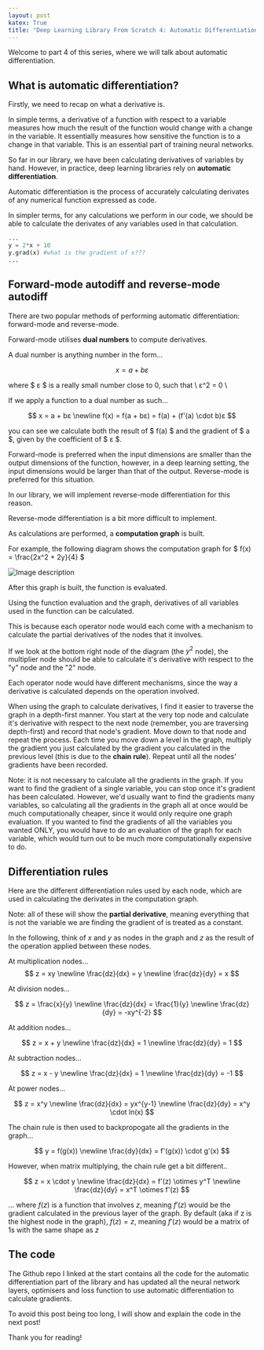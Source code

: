 ```yaml
---
layout: post
katex: True
title: "Deep Learning Library From Scratch 4: Automatic Differentiation"
---
```



Welcome to part 4 of this series, where we will talk about automatic differentiation. 

## What is automatic differentiation?

Firstly, we need to recap on what a derivative is. 

In simple terms, a derivative of a function with respect to a variable measures how much the result of the function would change with a change in the variable. It essentially measures how sensitive the function is to a change in that variable. This is an essential part of training neural networks.

So far in our library, we have been calculating derivatives of variables by hand. However, in practice, deep learning libraries rely on **automatic differentiation**.

Automatic differentiation is the process of accurately calculating derivates of any numerical function expressed as code. 

In simpler terms, for any calculations we perform in our code, we should be able to calculate the derivates of any variables used in that calculation.

```python
...
y = 2*x + 10
y.grad(x) #what is the gradient of x???
...
```

## Forward-mode autodiff and reverse-mode autodiff

There are two popular methods of performing automatic differentiation: forward-mode and reverse-mode.

Forward-mode utilises **dual numbers** to compute derivatives.

A dual number is anything number in the form...

$$
x = a + bε
$$

where $ ε $ is a really small number close to 0, such that  \\ ε^2 = 0 \\

If we apply a function to a dual number as such...

$$
x = a + bε \newline
f(x) = f(a + bε) = f(a) + (f'(a) \cdot b)ε
$$

you can see we calculate both the result of $ f(a) $ and the gradient of $ a $, given by the coefficient of $ ε $.

Forward-mode is preferred when the input dimensions are smaller than the output dimensions of the function, however, in a deep learning setting, the input dimensions would be larger than that of the output. Reverse-mode is preferred for this situation.

In our library, we will implement reverse-mode differentiation for this reason.

Reverse-mode differentiation is a bit more difficult to implement.

As calculations are performed, a **computation graph** is built.

For example, the following diagram shows the computation graph for $
f(x) = \frac{2x^2 + 2y}{4}
$


![Image description](https://dev-to-uploads.s3.amazonaws.com/uploads/articles/s3iqp262sft3tk4szd21.png)

After this graph is built, the function is evaluated.

Using the function evaluation and the graph, derivatives of all variables used in the function can be calculated.

This is because each operator node would each come with a mechanism to calculate the partial derivatives of the nodes that it involves.

If we look at the bottom right node of the diagram (the $y^2$ node), the multiplier node should be able to calculate it's derivative with respect to the "y" node and the "2" node. 

Each operator node would have different mechanisms, since the way a derivative is calculated depends on the operation involved.

When using the graph to calculate derivatives, I find it easier to traverse the graph in a depth-first manner. You start at the very top node and calculate it's derivative with respect to the next node (remember, you are traversing depth-first) and record that node's gradient. Move down to that node and repeat the process. Each time you move down a level in the graph, multiply the gradient you just calculated by the gradient you calculated in the previous level (this is due to the **chain rule**). Repeat until all the nodes' gradients have been recorded.

Note: it is not necessary to calculate all the gradients in the graph. If you want to find the gradient of a single variable, you can stop once it's gradient has been calculated. However, we'd usually want to find the gradients many variables, so calculating all the gradients in the graph all at once would be much computationally cheaper, since it would only require one graph evaluation. If you wanted to find the gradients of all the variables you wanted ONLY, you would have to do an evaluation of the graph for each variable, which would turn out to be much more computationally expensive to do. 

## Differentiation rules

Here are the different differentiation rules used by each node, which are used in calculating the derivates in the computation graph.

Note: all of these will show the **partial derivative**, meaning everything that is not the variable we are finding the gradient of is treated as a constant.


In the following, think of $x$ and $y$ as nodes in the graph and $z$ as the result of the operation applied between these nodes.


At multiplication nodes...
$$
z = xy \newline  
\frac{dz}{dx} = y \newline
\frac{dz}{dy} = x
$$

At division nodes...

$$
z = \frac{x}{y} \newline  
\frac{dz}{dx} = \frac{1}{y} \newline
\frac{dz}{dy} = -xy^{-2}
$$

At addition nodes...

$$
z = x + y \newline  
\frac{dz}{dx} = 1 \newline  
\frac{dz}{dy} = 1
$$

At subtraction nodes...

$$
z = x - y \newline  
\frac{dz}{dx} = 1 \newline  
\frac{dz}{dy} = -1
$$

At power nodes...

$$
z = x^y \newline   
\frac{dz}{dx} = yx^{y-1} \newline  
\frac{dz}{dy} = x^y \cdot ln(x)
$$

The chain rule is then used to backpropogate all the gradients in the graph...

$$
y = f(g(x)) \newline
\frac{dy}{dx} = f'(g(x)) \cdot g'(x)
$$

However, when matrix multiplying, the chain rule get a bit different..

$$
z = x \cdot y \newline
\frac{dz}{dx} = f'(z) \otimes y^T \newline
\frac{dz}{dy} = x^T \otimes f'(z)
$$

... where $f(z)$ is a function that involves $z$, meaning $f'(z)$ would be the gradient calculated in the previous layer of the graph. By default (aka if z is the highest node in the graph), $f(z) = z$, meaning $f'(z)$ would be a matrix of 1s with the same shape as $z$

## The code

The Github repo I linked at the start contains all the code for the automatic differentiation part of the library and has updated all the neural network layers, optimisers and loss function to use automatic differentiation to calculate gradients.

To avoid this post being too long, I will show and explain the code in the next post!

Thank you for reading! 


